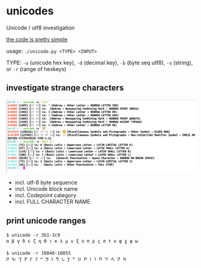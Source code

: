 # unicodes
Unicode / utf8 investigation

[the code is pretty simple](https://github.com/haalven/unicodes/blob/main/unicode.py)

usage: `./unicode.py <TYPE> <INPUT>`

TYPE: `-u` (unicode hex key), `-d` (decimal key), `-b` (byte seq utf8), `-s` (string), or `-r` (range of hexkeys)

## investigate strange characters

![example screenshot](example.png)

- incl. utf-8 byte sequence
- incl. Unicode block name
- incl. Codepoint category
- incl. FULL CHARACTER NAME

## print unicode ranges

```
$ unicode -r 3b1-3c9
α β γ δ ε ζ η θ ι κ λ μ ν ξ ο π ρ ς σ τ υ φ χ ψ ω

$ unicode -r 10840-10855
𐡀 𐡁 𐡂 𐡃 𐡄 𐡅 𐡆 𐡇 𐡈 𐡉 𐡊 𐡋 𐡌 𐡍 𐡎 𐡏 𐡐 𐡑 𐡒 𐡓 𐡔 𐡕 
```
